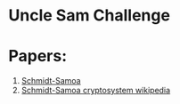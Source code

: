 # Uncle Sam Challenge

Papers:
=======
1. [Schmidt-Samoa](https://eprint.iacr.org/2005/278.pdf)
2. [Schmidt-Samoa cryptosystem wikipedia](https://en.wikipedia.org/wiki/Schmidt-Samoa_cryptosystem)

